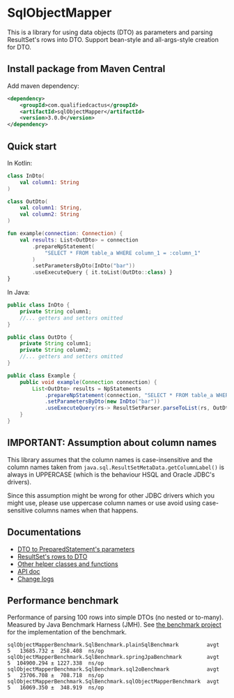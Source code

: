 # SqlObjectMapper

This is a library for using data objects (DTO) as parameters 
and parsing ResultSet's rows into DTO. 
Support bean-style and all-args-style creation for DTO.

##  Install package from Maven Central

Add maven dependency:

```xml
<dependency>
    <groupId>com.qualifiedcactus</groupId>
    <artifactId>sqlObjectMapper</artifactId>
    <version>3.0.0</version>
</dependency>
```

## Quick start

In Kotlin:

```kotlin
class InDto(
    val column1: String
)

class OutDto(
    val column1: String,
    val column2: String
)

fun example(connection: Connection) {
    val results: List<OutDto> = connection
        .prepareNpStatement(
            "SELECT * FROM table_a WHERE column_1 = :column_1"
        )
        .setParametersByDto(InDto("bar"))
        .useExecuteQuery { it.toList(OutDto::class) }
}
```

In Java:

```java
public class InDto {
    private String column1;
    //... getters and setters omitted
}

public class OutDto {
    private String column1;
    private String column2;
    //... getters and setters omitted
}

public class Example {
    public void example(Connection connection) {
        List<OutDto> results = NpStatements
            .prepareNpStatement(connection, "SELECT * FROM table_a WHERE column_1 = :column_1")
            .setParametersByDto(new InDto("bar"))
            .useExecuteQuery(rs-> ResultSetParser.parseToList(rs, OutDto.class));
    }
}
```

## IMPORTANT: Assumption about column names

This library assumes that the column names is case-insensitive and 
the column names taken from `java.sql.ResultSetMetaData.getColumnLabel()` 
is always in UPPERCASE (which is the behaviour HSQL and Oracle JDBC's drivers).

Since this assumption might be wrong for other JDBC drivers which you might use, 
please use uppercase column names or use avoid using case-sensitive columns names when that happens.

## Documentations

* [DTO to PreparedStatement's parameters](documentations/DTO_to_parameters.md)
* [ResultSet's rows to DTO](documentations/ResultSet_to_DTO.md)
* [Other helper classes and functions](documentations/Helpers_classes_and_functions.md)
* [API doc](https://qualified-cactus.github.io/SqlObjectMapper/)
* [Change logs](CHANGELOGS.md)

## Performance benchmark

Performance of parsing 100 rows into simple DTOs (no nested or to-many). Measured by Java Benchmark Harness (JMH). 
See [the benchmark project](SqlObjectMapperBenchmark) for the implementation of the benchmark.

```
sqlObjectMapperBenchmark.SqlBenchmark.plainSqlBenchmark         avgt    5   13685.732 ±  258.408  ns/op
sqlObjectMapperBenchmark.SqlBenchmark.springJpaBenchmark        avgt    5  104900.294 ± 1227.338  ns/op
sqlObjectMapperBenchmark.SqlBenchmark.sql2oBenchmark            avgt    5   23706.708 ±  708.718  ns/op
sqlObjectMapperBenchmark.SqlBenchmark.sqlObjectMapperBenchmark  avgt    5   16069.350 ±  348.919  ns/op
```


